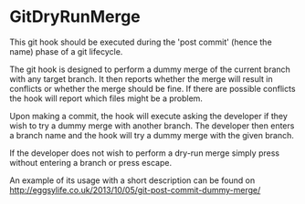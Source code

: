 GitDryRunMerge
==============

This git hook should be executed during the 'post commit' (hence the name) phase of a git lifecycle.

The git hook is designed to perform a dummy merge of the current branch with any target branch. It then reports whether the merge
will result in conflicts or whether the merge should be fine. If there are possible conflicts the hook will report which files might be
a problem.

Upon making a commit, the hook will execute asking the developer if they wish to try a dummy merge with
another branch. The developer then enters a branch name and the hook will try a dummy merge with the given branch.

If the developer does not wish to perform a dry-run merge simply press <return> without entering a branch or press escape.

An example of its usage with a short description can be found on http://eggsylife.co.uk/2013/10/05/git-post-commit-dummy-merge/

